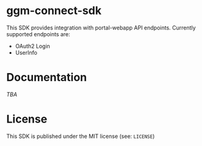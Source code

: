 ggm-connect-sdk
===

This SDK provides integration with portal-webapp API endpoints. Currently supported endpoints are:

* OAuth2 Login
* UserInfo

Documentation
===

*TBA*


License
===

This SDK is published under the MIT license  (see: `LICENSE`)
